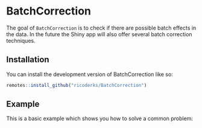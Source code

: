 
<!-- README.md is generated from README.Rmd. Please edit that file -->

# BatchCorrection

<!-- badges: start -->
<!-- badges: end -->

The goal of `BatchCorrection` is to check if there are possible batch
effects in the data. In the future the Shiny app will also offer several
batch correction techniques.

## Installation

You can install the development version of BatchCorrection like so:

``` r
remotes::install_github("ricoderks/BatchCorrection")
```

## Example

This is a basic example which shows you how to solve a common problem:
